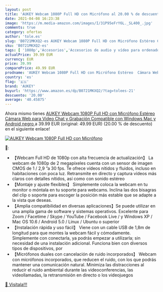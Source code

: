 ```yaml
---
layout: post
title: 'AUKEY Webcam 1080P Full HD con Micrófono al 20.00 % de descuento'
date: 2021-04-08 16:23:38
image: 'https://m.media-amazon.com/images/I/31P95eFrY6L._SL400_.jpg'
comments: true
category: ofertas
author: 'tole.es'
slug: 'B0721MKXQ2-es AUKEY Webcam 1080P Full HD con Micrófono Estéreo Cámara...'
sku: 'B0721MKXQ2-es'
tags: [ '1080p','Accesorios','Accesorios de audio y vídeo para ordenadores','Informática','Webcams y telefonía VoIP','aukey','full','hd', ]
actualPrice: 39.99 EUR
currency: EUR
price: 39.99
comparePrice: 49.99 EUR
prodname: 'AUKEY Webcam 1080P Full HD con Micrófono Estéreo  Cámara Web para Video Chat y Grabación  Compatible con Windows  Mac y Android  negro '
country: 'es'
flag: '🇪🇸'
brand: 'AUKEY'
buyurl: 'https://www.amazon.es/dp/B0721MKXQ2/?tag=tolees-21'
descuento: '20.00'
average: '40.45875'
---
```


Ahora mismo tienes [AUKEY Webcam 1080P Full HD con Micrófono Estéreo  Cámara Web para Video Chat y Grabación  Compatible con Windows  Mac y Android  negro ](https://www.amazon.es/dp/B0721MKXQ2/?tag=tolees-21) a 39.99 EUR (original: 49.99 EUR) (20.00 %  de descuento) en el siguiente enlace!

[![AUKEY Webcam 1080P Full HD con Micrófono](https://m.media-amazon.com/images/I/31P95eFrY6L._SL400_.jpg)](https://www.amazon.es/dp/B0721MKXQ2/?tag=tolees-21)

🔎:

- 【Webcam Full HD de 1080p con alta frecuencia de actualización】 La webcam de 1080p de 2 megapíxeles cuenta con un sensor de imagen CMOS de 1 / 2,9 ”a 30 fps. Te ofrece vídeos nítidos y fluidos, incluso en habitaciones con poca luz. Retransmite en directo y captura vídeos más claros con detalles nítidos, así como con sonido estéreo
- 【Montaje y ajuste flexibles】 Simplemente coloca la webcam en tu monitor o móntala en tu soporte para webcams. Inclina las dos bisagras del clip o soporte para escoger la posición más estable que se adapte a la vista que deseas.
- 【Amplia compatibilidad en diversas aplicaciones】Se puede utilizar en una amplia gama de software y sistemas operativos. Excelente para Zoom / Facetime / Skype / YouTube / Facebook Live / y Windows XP / Mac OS 10.6 / Android 5.0 / Linux / Ubuntu o superior
- 【Instalación rápida y uso fácil】 Viene con un cable USB de 1,8m de longitud para que montes la webcam fácil y cómodamente. Simplemente con conectarla, ya podrás empezar a utilizarla; sin necesidad de una instalación adicional. Funciona bien con diversos tipos de dispositivos, por
- 【Micrófonos duales con cancelación de ruido incorporados】 Webcam con micrófonos incorporados, que reducen el ruido, con los que podrás mantener una comunicación natural. Minimiza las distracciones al reducir el ruido ambiental durante las videoconferencias, las videollamadas, la retransmisión en directo o los videojuegos

[🛒 Visítala!!!](https://www.amazon.es/dp/B0721MKXQ2/?tag=tolees-21)
